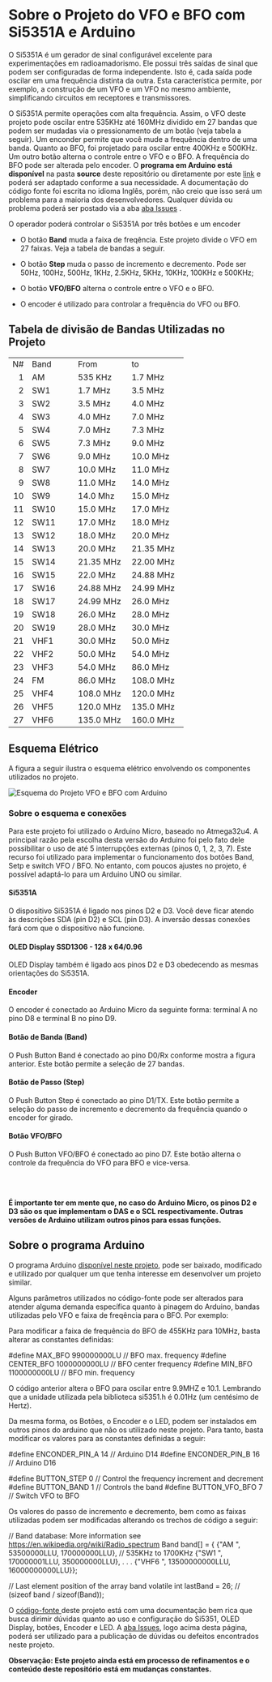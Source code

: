 <H1>Sobre o Projeto do VFO e BFO com Si5351A e Arduino</H1>

<P>
O Si5351A é um gerador de sinal configurável excelente para experimentações em radioamadorismo. Ele possui três saídas de sinal que podem ser configuradas de forma  independente. Isto é, cada saída pode oscilar em uma frequência distinta da outra. Esta característica permite, por exemplo, a construção de um VFO e um VFO no mesmo ambiente, simplificando circuitos em receptores e  transmissores. 
</P>

<P>
O Si5351A permite operações com alta frequência. Assim, o VFO deste projeto pode oscilar entre 535KHz até 160MHz dividido em 27 bandas que podem ser mudadas via o pressionamento de um botão (veja tabela a seguir). Um enconder permite que você mude a frequência dentro de uma banda. Quanto ao  BFO, foi projetado para oscilar entre 400KHz e 500KHz.  Um outro botão alterna o controle entre o VFO e o BFO. A frequência do BFO pode ser alterada pelo encoder.  O <B>programa em Arduino  está disponível</B> na pasta <B>source</B> deste repositório ou diretamente por este <a href="https://github.com/pu2clr/VFO_BFO_OLED_ARDUINO/blob/master/source/si5351_vfobfo.ino">link</a> e poderá ser adaptado conforme a sua necessidade.  A documentação do código fonte foi escrita no idioma Inglês, porém, não creio que isso será um problema para a maioria dos desenvolvedores. Qualquer dúvida ou problema poderá ser postado via a aba <a href="https://github.com/pu2clr/VFO_BFO_OLED_ARDUINO/issues">aba Issues</a> .
</P>



<P>
O operador poderá controlar o Si5351A por três botões e um encoder
<ul>
	<li><p><span style="font-variant: normal"> </span><span lang="en-US">O
	botão <B>Band</B> muda a faixa de freqência. Este projeto divide o VFO em 27 faixas. Veja a tabela de bandas a seguir.</span>
	</p>
	<li><p><span style="font-variant: normal"> </span><span lang="en-US">O
	botão <B>Step</B> muda o passo de incremento e decremento. Pode ser 50Hz, 100Hz, 500Hz, 1KHz, 2.5KHz, 5KHz, 10KHz, 100KHz e 500KHz; </span>
	</p>
	<li><p><span lang="en-US">O botão <B>VFO/BFO</B>
	alterna o controle entre o VFO e o BFO.</span></p>
	<li><p><span lang="en-US">O encoder é utilizado para controlar a frequência do VFO ou BFO.</span></p>
</ul>
</P>

<H2>Tabela de divisão de Bandas Utilizadas no Projeto</H2>
<table cellspacing="0" border="0">
	<colgroup width="37"></colgroup>
	<colgroup width="91"></colgroup>
	<colgroup width="106"></colgroup>
	<colgroup width="111"></colgroup>
	<tr>
		<td height="23" align="left">N#</td>
		<td align="left">Band</td>
		<td align="left">From</td>
		<td align="left">to</td>
	</tr>
	<tr>
		<td height="23" align="right" sdval="1" sdnum="1046;">1</td>
		<td align="left">AM   </td>
		<td align="left"> 535 KHz</td>
		<td align="left"> 1.7 MHz</td>
	</tr>
	<tr>
		<td height="23" align="right" sdval="2" sdnum="1046;">2</td>
		<td align="left">SW1  </td>
		<td align="left"> 1.7 MHz</td>
		<td align="left"> 3.5 MHz</td>
	</tr>
	<tr>
		<td height="23" align="right" sdval="3" sdnum="1046;">3</td>
		<td align="left">SW2  </td>
		<td align="left"> 3.5 MHz</td>
		<td align="left"> 4.0 MHz</td>
	</tr>
	<tr>
		<td height="23" align="right" sdval="4" sdnum="1046;">4</td>
		<td align="left">SW3  </td>
		<td align="left"> 4.0 MHz</td>
		<td align="left"> 7.0 MHz</td>
	</tr>
	<tr>
		<td height="23" align="right" sdval="5" sdnum="1046;">5</td>
		<td align="left">SW4  </td>
		<td align="left"> 7.0 MHz</td>
		<td align="left"> 7.3 MHz</td>
	</tr>
	<tr>
		<td height="23" align="right" sdval="6" sdnum="1046;">6</td>
		<td align="left">SW5  </td>
		<td align="left"> 7.3 MHz</td>
		<td align="left"> 9.0 MHz</td>
	</tr>
	<tr>
		<td height="23" align="right" sdval="7" sdnum="1046;">7</td>
		<td align="left">SW6  </td>
		<td align="left"> 9.0 MHz</td>
		<td align="left"> 10.0 MHz</td>
	</tr>
	<tr>
		<td height="23" align="right" sdval="8" sdnum="1046;">8</td>
		<td align="left">SW7  </td>
		<td align="left"> 10.0 MHz</td>
		<td align="left"> 11.0 MHz</td>
	</tr>
	<tr>
		<td height="23" align="right" sdval="9" sdnum="1046;">9</td>
		<td align="left">SW8  </td>
		<td align="left"> 11.0 MHz</td>
		<td align="left"> 14.0 MHz</td>
	</tr>
	<tr>
		<td height="23" align="right" sdval="10" sdnum="1046;">10</td>
		<td align="left">SW9  </td>
		<td align="left"> 14.0 Mhz</td>
		<td align="left"> 15.0 MHz</td>
	</tr>
	<tr>
		<td height="23" align="right" sdval="11" sdnum="1046;">11</td>
		<td align="left">SW10 </td>
		<td align="left"> 15.0 MHz</td>
		<td align="left"> 17.0 MHz</td>
	</tr>
	<tr>
		<td height="23" align="right" sdval="12" sdnum="1046;">12</td>
		<td align="left">SW11 </td>
		<td align="left"> 17.0 MHz</td>
		<td align="left"> 18.0 MHz</td>
	</tr>
	<tr>
		<td height="23" align="right" sdval="13" sdnum="1046;">13</td>
		<td align="left">SW12 </td>
		<td align="left"> 18.0 MHz</td>
		<td align="left"> 20.0 MHz</td>
	</tr>
	<tr>
		<td height="23" align="right" sdval="14" sdnum="1046;">14</td>
		<td align="left">SW13 </td>
		<td align="left"> 20.0 MHz</td>
		<td align="left"> 21.35 MHz</td>
	</tr>
	<tr>
		<td height="23" align="right" sdval="15" sdnum="1046;">15</td>
		<td align="left">SW14 </td>
		<td align="left"> 21.35 MHz</td>
		<td align="left">22.00 MHz</td>
	</tr>
	<tr>
		<td height="23" align="right" sdval="16" sdnum="1046;">16</td>
		<td align="left">SW15 </td>
		<td align="left"> 22.0 MHz</td>
		<td align="left"> 24.88 MHz</td>
	</tr>
	<tr>
		<td height="23" align="right" sdval="17" sdnum="1046;">17</td>
		<td align="left">SW16 </td>
		<td align="left"> 24.88 MHz</td>
		<td align="left"> 24.99 MHz</td>
	</tr>
	<tr>
		<td height="23" align="right" sdval="18" sdnum="1046;">18</td>
		<td align="left">SW17 </td>
		<td align="left"> 24.99 MHz</td>
		<td align="left"> 26.0 MHz</td>
	</tr>
	<tr>
		<td height="23" align="right" sdval="19" sdnum="1046;">19</td>
		<td align="left">SW18 </td>
		<td align="left"> 26.0 MHz</td>
		<td align="left"> 28.0 MHz</td>
	</tr>
	<tr>
		<td height="23" align="right" sdval="20" sdnum="1046;">20</td>
		<td align="left">SW19 </td>
		<td align="left"> 28.0 MHz</td>
		<td align="left"> 30.0 MHz</td>
	</tr>
	<tr>
		<td height="23" align="right" sdval="21" sdnum="1046;">21</td>
		<td align="left">VHF1 </td>
		<td align="left"> 30.0 MHz</td>
		<td align="left"> 50.0 MHz</td>
	</tr>
	<tr>
		<td height="23" align="right" sdval="22" sdnum="1046;">22</td>
		<td align="left">VHF2 </td>
		<td align="left"> 50.0 MHz</td>
		<td align="left"> 54.0 MHz</td>
	</tr>
	<tr>
		<td height="23" align="right" sdval="23" sdnum="1046;">23</td>
		<td align="left">VHF3 </td>
		<td align="left"> 54.0 MHz</td>
		<td align="left"> 86.0 MHz</td>
	</tr>
	<tr>
		<td height="23" align="right" sdval="24" sdnum="1046;">24</td>
		<td align="left">FM   </td>
		<td align="left"> 86.0 MHz</td>
		<td align="left"> 108.0 MHz</td>
	</tr>
	<tr>
		<td height="23" align="right" sdval="25" sdnum="1046;">25</td>
		<td align="left">VHF4 </td>
		<td align="left"> 108.0 MHz</td>
		<td align="left"> 120.0 MHz </td>
	</tr>
	<tr>
		<td height="23" align="right" sdval="26" sdnum="1046;">26</td>
		<td align="left">VHF5 </td>
		<td align="left"> 120.0 MHz</td>
		<td align="left"> 135.0 MHz</td>
	</tr>
	<tr>
		<td height="23" align="right" sdval="27" sdnum="1046;">27</td>
		<td align="left">VHF6 </td>
		<td align="left"> 135.0 MHz</td>
		<td align="left"> 160.0 MHz</td>
	</tr>
</table>




<H2>Esquema Elétrico</H2>

<P> A figura a seguir ilustra o esquema elétrico envolvendo os componentes utilizados no projeto. </P>

 <img src="https://github.com/pu2clr/VFO_BFO_OLED_ARDUINO/blob/master/schematic/vfobfo_schematic_fritzing_image.jpg" alt="Esquema do Projeto VFO e BFO com Arduino">




<H3>Sobre o esquema e conexões</H3>
<P>
Para este projeto foi utilizado o Arduino Micro, baseado no Atmega32u4. A principal razão pela escolha desta versão do Arduino foi pelo fato dele possibilitar o uso de até 5 interrupções externas (pinos 0, 1, 2, 3, 7). Este recurso foi utilizado para implementar o funcionamento dos botões Band, Setp e switch VFO / BFO. No entanto, com poucos ajustes no projeto, é possível adaptá-lo para um Arduino UNO ou similar. 
</P>
<H4>Si5351A</H4>
<P>O dispositivo Si5351A é ligado nos pinos D2 e D3. Você deve ficar atendo às descrições SDA (pin D2) e SCL (pin D3). A inversão dessas conexões fará com que o dispositivo não funcione. </P>

<H4>OLED Display SSD1306 - 128 x 64/0.96</H4>
<P>OLED Display também é ligado aos pinos D2 e D3 obedecendo as mesmas orientações do Si5351A.</P>  

<H4>Encoder</H4>
<P>O encoder é conectado ao Arduino Micro da seguinte forma: terminal A no pino D8 e terminal B no pino D9.</P> 

<H4>Botão de Banda (Band)</H4>
<P>
O Push Button Band é conectado ao pino D0/Rx conforme mostra a figura anterior. Este botão permite a seleção de 27 bandas.</P> 

<H4>Botão de Passo (Step)</H4>
<P>
O Push Button Step é conectado ao pino D1/TX. 
Este botão permite a seleção do passo de incremento e decremento da frequência quando o encoder for girado. </P>

<H4>Botão VFO/BFO</H4>
<P>
O Push Button VFO/BFO é conectado ao pino D7. 
Este botão alterna o controle da frequência do VFO para BFO e vice-versa. </P>

<BR>
<BR>
<P>
<B>
É importante ter em mente que, no caso do Arduino Micro, os pinos D2 e D3 são os que implementam o DAS e o SCL respectivamente. Outras versões de Arduino utilizam outros pinos para essas funções. 
</B>
</P>


<H2>Sobre o programa Arduino</H2>

<P>
O programa Arduino <a href="https://github.com/pu2clr/VFO_BFO_OLED_ARDUINO/blob/master/source/si5351_vfobfo.ino">disponível neste projeto</a>, pode ser baixado, modificado e utilizado por qualquer um que tenha interesse em desenvolver um projeto similar.  
</P>
<P>
Alguns parâmetros utilizados no código-fonte pode ser alterados para atender alguma demanda específica quanto à pinagem do Arduino, bandas utilizadas pelo VFO  e faixa de freqência para o BFO. Por exemplo:</P> 

Para modificar a faixa de frequência do BFO de 455KHz para 10MHz, basta alterar as constantes definidas:

#define MAX_BFO      990000000LU    // BFO max. frequency
#define CENTER_BFO  1000000000LU    // BFO center frequency
#define MIN_BFO     1100000000LU    // BFO min. frequency

O código anterior altera o BFO para oscilar entre 9.9MHZ e 10.1. Lembrando que a unidade utilizada pela biblioteca si5351.h é 0.01Hz (um centésimo de Hertz). 

Da mesma forma, os Botões, o Encoder e o LED, podem ser instalados em outros pinos do arduino que não os utilizado neste projeto. Para tanto, basta modificar os valores para as constantes definidas a seguir: 

#define ENCONDER_PIN_A 14 // Arduino  D14
#define ENCONDER_PIN_B 16 // Arduino  D16

#define BUTTON_STEP 0    // Control the frequency increment and decrement
#define BUTTON_BAND 1    // Controls the band
#define BUTTON_VFO_BFO 7 // Switch VFO to BFO

Os valores do passo de incremento e decremento, bem como as faixas utilizadas podem ser modificadas alterando os trechos de código a seguir: 

// Band database:  More information see  https://en.wikipedia.org/wiki/Radio_spectrum
Band band[] = {
    {"AM   ", 53500000LLU, 170000000LLU},     // 535KHz to 1700KHz
    {"SW1  ", 170000001LLU, 350000000LLU},
	.
	.
	.
    {"VHF6 ", 13500000000LLU, 16000000000LLU}};

// Last element position of the array band
volatile int lastBand = 26;   // (sizeof band / sizeof(Band));	

<P>
O <a href="https://github.com/pu2clr/VFO_BFO_OLED_ARDUINO/blob/master/source/si5351_vfobfo.ino">código-fonte </a> deste projeto está com uma documentação bem rica que busca dirimir dúvidas quanto ao uso e configuração do Si5351, OLED Display, botões, Encoder e LED. A <a href="https://github.com/pu2clr/VFO_BFO_OLED_ARDUINO/issues">aba Issues</a>, logo acima desta página, poderá ser utilizado para a publicação de dúvidas ou defeitos encontrados neste projeto.    
</P>

<P>
<B>
Observação: Este projeto ainda está em processo de refinamentos e o conteúdo deste repositório está em  mudanças constantes.  
</B>
</P>

